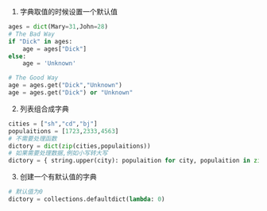 1. 字典取值的时候设置一个默认值
```python
ages = dict(Mary=31,John=28)
# The Bad Way
if "Dick" in ages:
	age = ages["Dick"]
else:
	age = 'Unknown'

# The Good Way
age = ages.get("Dick","Unknown")
age = ages.get("Dick") or "Unknown"
```

2. 列表组合成字典
```python
cities = ["sh","cd","bj"]
populaitions = [1723,2333,4563]
# 不需要处理函数
dictory = dict(zip(cities,populaitions))
# 如果需要处理数据,例如小写转大写
dictory = { string.upper(city): populaition for city, populaition in zip(cities,populaitions)}

```

3. 创建一个有默认值的字典
```python
# 默认值为0
dictory = collections.defaultdict(lambda: 0)
```